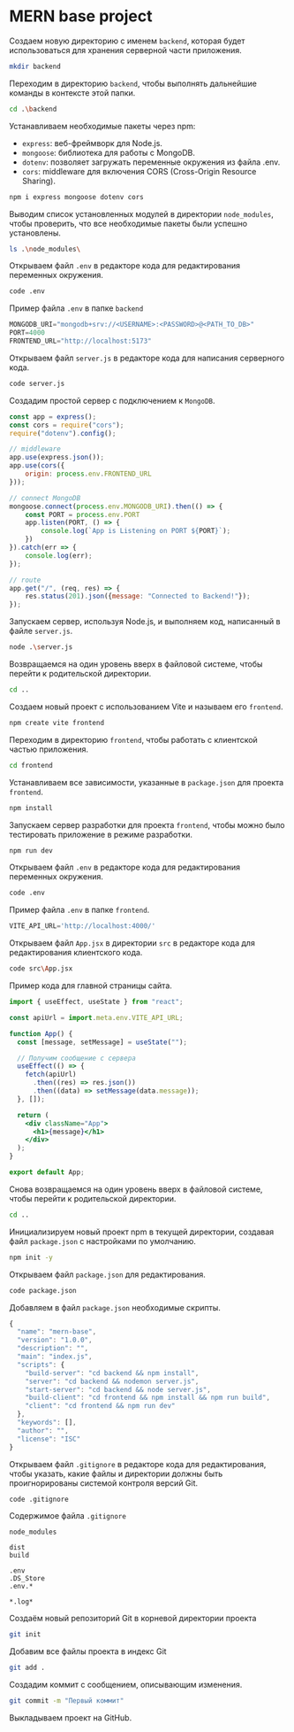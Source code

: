 # MERN base project

Создаем новую директорию с именем `backend`, которая будет использоваться для хранения серверной части приложения.
```bash
mkdir backend
```

Переходим в директорию `backend`, чтобы выполнять дальнейшие команды в контексте этой папки.
```bash
cd .\backend
```

Устанавливаем необходимые пакеты через npm: 
- `express`: веб-фреймворк для Node.js.
- `mongoose`: библиотека для работы с MongoDB.
- `dotenv`: позволяет загружать переменные окружения из файла .env.
- `cors`: middleware для включения CORS (Cross-Origin Resource Sharing).
```bash
npm i express mongoose dotenv cors
```

Выводим список установленных модулей в директории `node_modules`, чтобы проверить, что все необходимые пакеты были успешно установлены.
```bash
ls .\node_modules\
```

Открываем файл `.env` в редакторе кода для редактирования переменных окружения.
```bash
code .env
```

Пример файла `.env` в папке `backend`

```js
MONGODB_URI="mongodb+srv://<USERNAME>:<PASSWORD>@<PATH_TO_DB>"
PORT=4000
FRONTEND_URL="http://localhost:5173"
```

Открываем файл `server.js` в редакторе кода для написания серверного кода.
```bash
code server.js 
```

Создадим простой сервер с подключением к `MongoDB`.
```js
const app = express();
const cors = require("cors");
require("dotenv").config();

// middleware
app.use(express.json());
app.use(cors({
    origin: process.env.FRONTEND_URL
}));

// connect MongoDB
mongoose.connect(process.env.MONGODB_URI).then(() => {
    const PORT = process.env.PORT
    app.listen(PORT, () => {
        console.log(`App is Listening on PORT ${PORT}`);
    })
}).catch(err => {
    console.log(err);
});

// route
app.get("/", (req, res) => {
    res.status(201).json({message: "Connected to Backend!"});
});

```

Запускаем сервер, используя Node.js, и выполняем код, написанный в файле `server.js`.
```bash
node .\server.js 
```

Возвращаемся на один уровень вверх в файловой системе, чтобы перейти к родительской директории.
```bash
cd ..
```

Создаем новый проект с использованием Vite и называем его `frontend`.
```bash
npm create vite frontend
```

Переходим в директорию `frontend`, чтобы работать с клиентской частью приложения.
```bash
cd frontend
```

Устанавливаем все зависимости, указанные в `package.json` для проекта `frontend`.
```bash
npm install
```

Запускаем сервер разработки для проекта `frontend`, чтобы можно было тестировать приложение в режиме разработки.
```bash
npm run dev
```

Открываем файл `.env` в редакторе кода для редактирования переменных окружения.
```bash
code .env
```

Пример файла `.env` в папке `frontend`.
```js
VITE_API_URL='http://localhost:4000/'

```

Открываем файл `App.jsx` в директории `src` в редакторе кода для редактирования клиентского кода.
```bash
code src\App.jsx
```

Пример кода для главной страницы сайта.
```jsx
import { useEffect, useState } from "react";

const apiUrl = import.meta.env.VITE_API_URL;

function App() {
  const [message, setMessage] = useState("");

  // Получим сообщение с сервера
  useEffect(() => {
    fetch(apiUrl)
      .then((res) => res.json())
      .then((data) => setMessage(data.message));
  }, []);

  return (
    <div className="App">
      <h1>{message}</h1>
    </div>
  );
}

export default App;

```

Снова возвращаемся на один уровень вверх в файловой системе, чтобы перейти к родительской директории.
```bash
cd ..
```

Инициализируем новый проект npm в текущей директории, создавая файл `package.json` с настройками по умолчанию.
```bash
npm init -y
```

Открываем файл `package.json` для редактирования.
```bash
code package.json
```

Добавляем в файл `package.json` необходимые скрипты.
```js
{
  "name": "mern-base",
  "version": "1.0.0",
  "description": "",
  "main": "index.js",
  "scripts": {
    "build-server": "cd backend && npm install",
    "server": "cd backend && nodemon server.js",
    "start-server": "cd backend && node server.js",
    "build-client": "cd frontend && npm install && npm run build",
    "client": "cd frontend && npm run dev"
  },
  "keywords": [],
  "author": "",
  "license": "ISC"
}
```

Открываем файл `.gitignore` в редакторе кода для редактирования, чтобы указать, какие файлы и директории должны быть проигнорированы системой контроля версий Git.
```bash
code .gitignore
```

Содержимое файла `.gitignore`
```
node_modules

dist
build

.env
.DS_Store
.env.*

*.log*
```

Создаём новый репозиторий Git в корневой директории проекта
```bash
git init
```

Добавим все файлы проекта в индекс Git
```bash
git add .
```

Создадим коммит с сообщением, описывающим изменения.
```bash
git commit -m "Первый коммит"
```

Выкладываем проект на GitHub.



